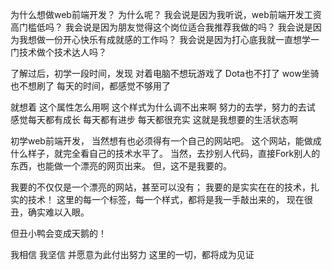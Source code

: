 为什么想做web前端开发？
为什么呢？
我会说是因为我听说，web前端开发工资高门槛低吗？
我会说是因为朋友觉得这个岗位适合我推荐我做的吗？
我会说是因为我想做一份开心快乐有成就感的工作吗？
我会说是因为打心底我就一直想学一门技术做个技术达人吗？

了解过后，初学一段时间，发现
对着电脑不想玩游戏了
Dota也不打了
wow坐骑也不想刷了
每天的时间，都感觉不够用了

就想着
这个属性怎么用啊
这个样式为什么调不出来啊
努力的去学，努力的去试
感觉每天都有成长
每天都有进步
每天都很充实
这就是我想要的生活状态啊

初学web前端开发，
当然想有也必须得有一个自己的网站吧。
这个网站，能做成什么样子，就完全看自己的技术水平了。
当然，去抄别人代码，直接Fork别人的东西，也能做一个漂亮的网页出来。
但，这不是我要的。

我要的不仅仅是一个漂亮的网站，甚至可以没有；
我要的是实实在在的技术，扎实的技术！
这里的每一个标签，每一个样式，都将是我一手敲出来的，
现在很丑，确实难以入眼。

但丑小鸭会变成天鹅的！

我相信
我坚信
并愿意为此付出努力
这里的一切，都将成为见证

